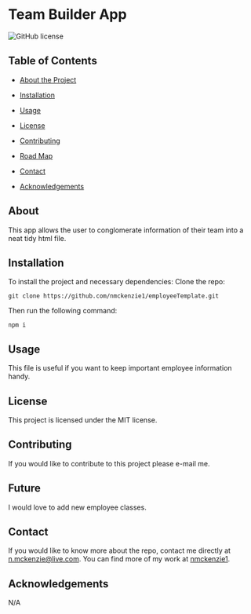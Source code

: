 # Team Builder App
  ![GitHub license](https://img.shields.io/badge/license-MIT-blue.svg)
  
  
  ## Table of Contents 
  * [About the Project](#about)
  
  * [Installation](#installation)
  
  * [Usage](#usage)
    
  * [License](#license)

  * [Contributing](#contributing)

  * [Road Map](#future)
  
  * [Contact](#contact)
  
  * [Acknowledgements](#acknowledgements)
  
  ## About
  
  This app allows the user to conglomerate information of their team into a neat tidy html file.
  
  ## Installation
  
  To install the project and necessary dependencies:
  Clone the repo:
  ```
  git clone https://github.com/nmckenzie1/employeeTemplate.git
  ```
  Then run the following command:
  ```
  npm i
  ```
  
  ## Usage
  
  This file is useful if you want to keep important employee information handy.
  
  ## License
  
  This project is licensed under the MIT license.
    
  ## Contributing
  
  If you would like to contribute to this project please e-mail me.

  ## Future

  I would love to add new employee classes.
  
  ## Contact
  
  If you would like to know more about the repo, contact me directly at n.mckenzie@live.com. You can find more of my work at [nmckenzie1](https://github.com/nmckenzie1/).

  ## Acknowledgements
  N/A
  
  